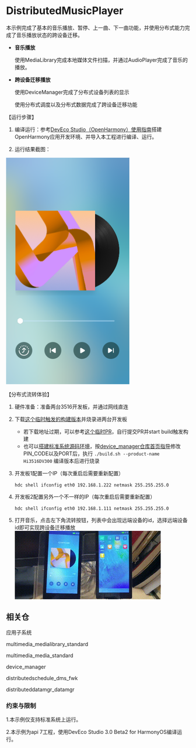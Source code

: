 # DistributedMusicPlayer

本示例完成了基本的音乐播放、暂停、上一曲、下一曲功能，并使用分布式能力完成了音乐播放状态的跨设备迁移。
- **音乐播放**

    使用MediaLibrary完成本地媒体文件扫描，并通过AudioPlayer完成了音乐的播放。
- **跨设备迁移播放**

    使用DeviceManager完成了分布式设备列表的显示

    使用分布式调度以及分布式数据完成了跨设备迁移功能

【运行步骤】

1. 编译运行：参考[DevEco Studio（OpenHarmony）使用指南](https://gitee.com/openharmony/docs/blob/master/zh-cn/application-dev/quick-start/deveco-studio-user-guide-for-openharmony.md)搭建OpenHarmony应用开发环境、并导入本工程进行编译、运行。

2. 运行结果截图：

![](screenshots/device/main.png)

【分布式流转体验】

1. 硬件准备：准备两台3516开发板，并通过网线直连

2. 下载[这个临时触发的构建版本](http://download.ci.openharmony.cn/Artifacts/hispark_taurus_L2_2_2-Beta2/20210806.12/version/Artifacts-hispark_taurus_L2_2_2-Beta2-20210806.12-version-hispark_taurus_L2_2_2-Beta2.tar.gz)并烧录进两台开发板
    * 若下载地址过期，可以参考[这个临时PR](https://gitee.com/openharmony/device_manager/pulls/8)，自行提交PR并start build触发构建
    * 也可以[搭建标准系统源码环境](https://gitee.com/openharmony/docs/blob/master/zh-cn/device-dev/quick-start/quickstart-standard.md)，按[device_manager仓库首页指导](https://gitee.com/openharmony/device_manager)修改PIN_CODE以及PORT后，执行 `./build.sh --product-name Hi3516DV300` 编译版本后进行烧录
3. 开发板1配置一个IP（每次重启后需要重新配置）
    ```
    hdc shell ifconfig eth0 192.168.1.222 netmask 255.255.255.0
    ```
4. 开发板2配置另外一个不一样的IP（每次重启后需要重新配置）
    ```
    hdc shell ifconfig eth0 192.168.1.111 netmask 255.255.255.0
    ```
5. 打开音乐，点击左下角流转按钮，列表中会出现远端设备的id，选择远端设备id即可实现跨设备迁移播放
    ![](screenshots/device/distributed.gif)

## 相关仓

应用子系统

multimedia_medialibrary_standard

multimedia_media_standard

device_manager

distributedschedule_dms_fwk

distributeddatamgr_datamgr
### 约束与限制

1.本示例仅支持标准系统上运行。

2.本示例为api 7工程，使用DevEco Studio 3.0 Beta2 for HarmonyOS编译运行。